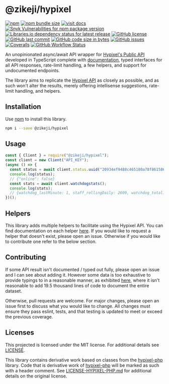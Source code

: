 # @zikeji/hypixel

[![npm](https://img.shields.io/npm/v/@zikeji/hypixel)][npm]
[![npm bundle size](https://img.shields.io/bundlephobia/min/@zikeji/hypixel)][npm]
[![visit docs](https://img.shields.io/badge/docs-VuePress-green)][docs]
[![Snyk Vulnerabilities for npm package version](https://img.shields.io/snyk/vulnerabilities/npm/@zikeji/hypixel)][npm]
[![Libraries.io dependency status for latest release](https://img.shields.io/librariesio/release/npm/@zikeji/hypixel)][npm]
[![GitHub license](https://img.shields.io/github/license/zikeji/node-hypixel)](https://github.com/zikeji/node-hypixel/blob/master/LICENSE)
[![GitHub last commit](https://img.shields.io/github/last-commit/zikeji/node-hypixel)][github]
[![GitHub code size in bytes](https://img.shields.io/github/languages/code-size/zikeji/node-hypixel)][github]
[![GitHub issues](https://img.shields.io/github/issues/zikeji/node-hypixel)](https://github.com/zikeji/node-hypixel/issues)
[![Coveralls](https://img.shields.io/coveralls/github/zikeji/node-hypixel)](https://coveralls.io/github/zikeji/node-hypixel)
[![GitHub Workflow Status](https://img.shields.io/github/workflow/status/zikeji/node-hypixel/release)][github]

[npm]: https://www.npmjs.com/package/@zikeji/hypixel
[github]: https://github.com/zikeji/node-hypixel
[docs]: https://node-hypixel.zikeji.com
[hypixel]: https://api.hypixel.net/

An unopinionated async/await API wrapper for [Hypixel's Public API][hypixel] developed in TypeScript complete with [documentation][docs], typed interfaces for all API responses, rate-limit handling, a few helpers, and support for undocumented endpoints.

The library aims to replicate the [Hypixel API][hypixel] as closely as possible, and as such won't alter the results, merely offering intellisense suggestions, rate-limit handling, and helpers.

## Installation

Use [npm](https://www.npmjs.com) to install this library.

```bash
npm i --save @zikeji/hypixel
```

## Usage

```javascript
const { Client } = require("@zikeji/hypixel");
const client = new Client("API_KEY");
(async () => {
  const status = await client.status.uuid("20934ef9488c465180a78f861586b4cf"); // Minikloon
  console.log(status);
  // {"online": false}
  const stats = await client.watchdogstats();
  console.log(stats);
  // {watchdog_lastMinute: 1, staff_rollingDaily: 2609, watchdog_total: 5591714, watchdog_rollingDaily: 4213, …}
})();
```

## Helpers

This library adds multiple helpers to facilitate using the Hypixel API. You can find documentation on each helper [here](https://node-hypixel.zikeji.com/guide/helpers/player-ranks/). If you would like to request a helper that doesn't exist, please open an issue. Otherwise if you would like to contribute one refer to the below section.

## Contributing
If some API result isn't documented / typed out fully, please open an issue and I can see about adding it. However some data is too exhaustive to provide typings to in a reasonable manner, as exhibited [here](https://github.com/zikeji/node-hypixel/issues/119), where it isn't reasonable to add 19.5 thousand lines of code to document the entire dataset.

Otherwise, pull requests are welcome. For major changes, please open an issue first to discuss what you would like to change. All changes must ensure they pass eslint, tests, and that testing is updated to meet or exceed the previous coverage.

## Licenses

This projected is licensed under the MIT license. For additional details see [LICENSE](LICENSE).

This library contains derivative work based on classes from the [hypixel-php](https://github.com/Plancke/hypixel-php) library. Code that is derivative work of [hypixel-php](https://github.com/Plancke/hypixel-php) will be marked as such with a header comment. See [LICENSE-HYPIXEL-PHP.md](LICENSE-HYPIXEL-PHP.md) for additional details on the original license.